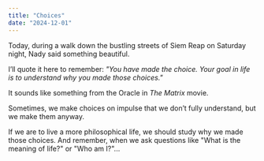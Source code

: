 ```yaml
---
title: "Choices"
date: "2024-12-01"
---
```


Today, during a walk down the bustling streets of Siem Reap on Saturday night, Nady said something beautiful.

I’ll quote it here to remember: *"You have made the choice. Your goal in life is to understand why you made those choices."*

It sounds like something from the Oracle in *The Matrix* movie.

Sometimes, we make choices on impulse that we don’t fully understand, but we make them anyway.

If we are to live a more philosophical life, we should study why we made those choices. And remember, when we ask questions like "What is the meaning of life?" or "Who am I?"...